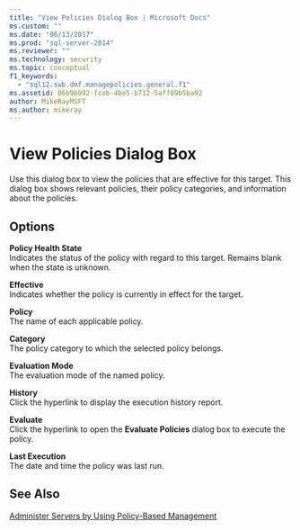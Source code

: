 ```yaml
---
title: "View Policies Dialog Box | Microsoft Docs"
ms.custom: ""
ms.date: "06/13/2017"
ms.prod: "sql-server-2014"
ms.reviewer: ""
ms.technology: security
ms.topic: conceptual
f1_keywords: 
  - "sql12.swb.dmf.managepolicies.general.f1"
ms.assetid: 06b9b092-fceb-4be5-b712-5aff89b5ba92
author: MikeRayMSFT
ms.author: mikeray
---
```

# View Policies Dialog Box
  Use this dialog box to view the policies that are effective for this target. This dialog box shows relevant policies, their policy categories, and information about the policies.  
  
## Options  
 **Policy Health State**  
 Indicates the status of the policy with regard to this target. Remains blank when the state is unknown.  
  
 **Effective**  
 Indicates whether the policy is currently in effect for the target.  
  
 **Policy**  
 The name of each applicable policy.  
  
 **Category**  
 The policy category to which the selected policy belongs.  
  
 **Evaluation Mode**  
 The evaluation mode of the named policy.  
  
 **History**  
 Click the hyperlink to display the execution history report.  
  
 **Evaluate**  
 Click the hyperlink to open the **Evaluate Policies** dialog box to execute the policy.  
  
 **Last Execution**  
 The date and time the policy was last run.  
  
## See Also  
 [Administer Servers by Using Policy-Based Management](administer-servers-by-using-policy-based-management.md)  
  
  
